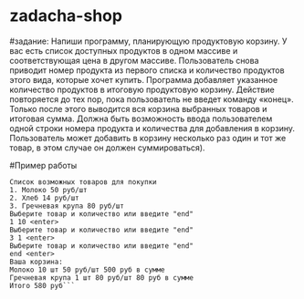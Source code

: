 # zadacha-shop

#задание:
Напиши программу, планирующую продуктовую корзину.
У вас есть список доступных продуктов в одном массиве и соответствующая цена в другом массиве. Пользователь снова приводит
номер продукта из первого списка и количество продуктов этого вида, которые хочет купить. Программа добавляет указанное
количество продуктов в итоговую продуктовую корзину. Действие повторяется до тех пор, пока пользователь не введет команду
«конец». Только после этого выводится вся корзина выбранных товаров и итоговая сумма. Должна быть возможность ввода
пользователем одной строки номера продукта и количества для добавления в корзину. Пользователь может добавить в корзину
несколько раз один и тот же товар, в этом случае он должен суммироваться).

#Пример работы
```
Список возможных товаров для покупки
1. Молоко 50 руб/шт
2. Хлеб 14 руб/шт
3. Гречневая крупа 80 руб/шт
Выберите товар и количество или введите "end"
1 10 <enter>
Выберите товар и количество или введите "end"
3 1 <enter>
Выберите товар и количество или введите "end"
end <enter>
Ваша корзина:
Молоко 10 шт 50 руб/шт 500 руб в сумме
Гречневая крупа 1 шт 80 руб/шт 80 руб в сумме
Итого 580 руб```
